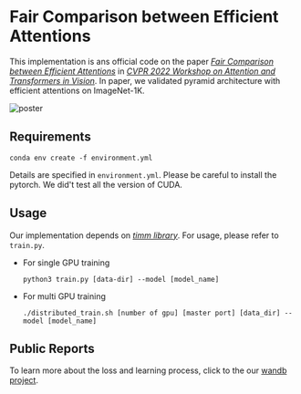 # Fair Comparison between Efficient Attentions
This implementation is ans official code on the paper [*Fair Comparison between Efficient Attentions*](https://arxiv.org/abs/2206.00244) in [*CVPR 2022 Workshop on Attention and Transformers in Vision*](https://sites.google.com/view/t4v-cvpr22). In paper, we validated pyramid architecture with efficient attentions on ImageNet-1K. 

![poster](./poster.jpg)

## Requirements
```
conda env create -f environment.yml
```
Details are specified in `environment.yml`. Please be careful to install the pytorch. We did't test all the version of CUDA. 

## Usage
Our implementation depends on *[timm library](https://github.com/rwightman/pytorch-image-models)*. For usage, please refer to `train.py`.

* For single GPU training
    ```
    python3 train.py [data-dir] --model [model_name]
    ```
* For multi GPU training
    ```
    ./distributed_train.sh [number of gpu] [master port] [data_dir] --model [model_name]
    ```

## Public Reports
To learn more about the loss and learning process, click to the our [wandb project](https://wandb.ai/creamnuts/linear).
